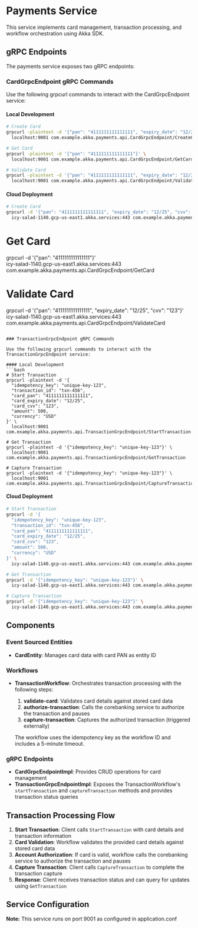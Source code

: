 # Payments Service

This service implements card management, transaction processing, and workflow orchestration using Akka SDK.

## gRPC Endpoints

The payments service exposes two gRPC endpoints:

### CardGrpcEndpoint gRPC Commands

Use the following grpcurl commands to interact with the CardGrpcEndpoint service:

#### Local Development
```bash
# Create Card
grpcurl -plaintext -d '{"pan": "4111111111111111", "expiry_date": "12/25", "cvv": "123", "account_id": "account-123"}' \
  localhost:9001 com.example.akka.payments.api.CardGrpcEndpoint/CreateCard

# Get Card
grpcurl -plaintext -d '{"pan": "4111111111111111"}' \
  localhost:9001 com.example.akka.payments.api.CardGrpcEndpoint/GetCard

# Validate Card
grpcurl -plaintext -d '{"pan": "4111111111111111", "expiry_date": "12/25", "cvv": "123"}' \
  localhost:9001 com.example.akka.payments.api.CardGrpcEndpoint/ValidateCard
```

#### Cloud Deployment
```bash
# Create Card
grpcurl -d '{"pan": "4111111111111111", "expiry_date": "12/25", "cvv": "123", "account_id": "account-1234"}' \
  icy-salad-1140.gcp-us-east1.akka.services:443 com.example.akka.payments.api.CardGrpcEndpoint/CreateCard
```


# Get Card
grpcurl -d '{"pan": "4111111111111111"}' \
  icy-salad-1140.gcp-us-east1.akka.services:443 com.example.akka.payments.api.CardGrpcEndpoint/GetCard

# Validate Card
grpcurl -d '{"pan": "4111111111111111", "expiry_date": "12/25", "cvv": "123"}' \
  icy-salad-1140.gcp-us-east1.akka.services:443 com.example.akka.payments.api.CardGrpcEndpoint/ValidateCard
```

### TransactionGrpcEndpoint gRPC Commands

Use the following grpcurl commands to interact with the TransactionGrpcEndpoint service:

#### Local Development
```bash
# Start Transaction
grpcurl -plaintext -d '{
  "idempotency_key": "unique-key-123", 
  "transaction_id": "txn-456", 
  "card_pan": "4111111111111111", 
  "card_expiry_date": "12/25", 
  "card_cvv": "123", 
  "amount": 500, 
  "currency": "USD"
}' \
  localhost:9001 com.example.akka.payments.api.TransactionGrpcEndpoint/StartTransaction

# Get Transaction
grpcurl -plaintext -d '{"idempotency_key": "unique-key-123"}' \
  localhost:9001 com.example.akka.payments.api.TransactionGrpcEndpoint/GetTransaction

# Capture Transaction
grpcurl -plaintext -d '{"idempotency_key": "unique-key-123"}' \
  localhost:9001 com.example.akka.payments.api.TransactionGrpcEndpoint/CaptureTransaction
```

#### Cloud Deployment
```bash
# Start Transaction
grpcurl -d '{
  "idempotency_key": "unique-key-123", 
  "transaction_id": "txn-456", 
  "card_pan": "4111111111111111", 
  "card_expiry_date": "12/25", 
  "card_cvv": "123", 
  "amount": 500, 
  "currency": "USD"
}' \
  icy-salad-1140.gcp-us-east1.akka.services:443 com.example.akka.payments.api.TransactionGrpcEndpoint/StartTransaction
```
```bash
# Get Transaction
grpcurl -d '{"idempotency_key": "unique-key-123"}' \
  icy-salad-1140.gcp-us-east1.akka.services:443 com.example.akka.payments.api.TransactionGrpcEndpoint/GetTransaction
  ```
```bash
# Capture Transaction
grpcurl -d '{"idempotency_key": "unique-key-123"}' \
  icy-salad-1140.gcp-us-east1.akka.services:443 com.example.akka.payments.api.TransactionGrpcEndpoint/CaptureTransaction
```

## Components

### Event Sourced Entities
- **CardEntity**: Manages card data with card PAN as entity ID

### Workflows
- **TransactionWorkflow**: Orchestrates transaction processing with the following steps:
  1. **validate-card**: Validates card details against stored card data
  2. **authorize-transaction**: Calls the corebanking service to authorize the transaction and pauses
  3. **capture-transaction**: Captures the authorized transaction (triggered externally)
  
  The workflow uses the idempotency key as the workflow ID and includes a 5-minute timeout.

### gRPC Endpoints
- **CardGrpcEndpointImpl**: Provides CRUD operations for card management
- **TransactionGrpcEndpointImpl**: Exposes the TransactionWorkflow's `startTransaction` and `captureTransaction` methods and provides transaction status queries

## Transaction Processing Flow

1. **Start Transaction**: Client calls `StartTransaction` with card details and transaction information
2. **Card Validation**: Workflow validates the provided card details against stored card data
3. **Account Authorization**: If card is valid, workflow calls the corebanking service to authorize the transaction and pauses
4. **Capture Transaction**: Client calls `CaptureTransaction` to complete the transaction capture
5. **Response**: Client receives transaction status and can query for updates using `GetTransaction`

## Service Configuration

**Note:** This service runs on port 9001 as configured in application.conf